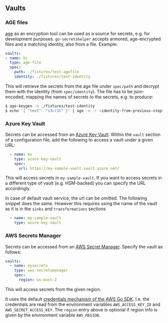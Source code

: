 ## Vaults

### AGE files

[age](https://github.com/FiloSottile/age) as an encryption tool can be used as a source for
secrets, e.g. for development purposes. `go-secretshelper` accepts armored, age-encrypted files 
and a matching identity, also from a file. Example:

```yaml
vaults:
- name: kv
  type: age-file
  spec:
    path: ./fixtures/test-agefile
    identity: ./fixtures/test-identity
```

This will retrieve the secrets from the age file under `spec/path` and decrypt them with the identity (from `spec/identity`).
The file has to be json-encoded, mapping the names of secrets to the secrets, e.g. to produce:

```bash
$ age-keygen -o ./fixtures/test-identity
$ echo '{ "test": "s3cr3t" }' | age -e -r <identity-from-previous-step> -a
```

### Azure Key Vault

Secrets can be accessed from an [Azure Key Vault](https://azure.microsoft.com/de-de/services/key-vault/).
Within the `vault` section of a configuration file, add the following to access a vault under
a given URL:

```yaml
  - name: kv
    type: azure-key-vault
    spec:
      url: https://my-sample-vault.vault.azure.net/
```

This will access secrets in `my-sample-vault`. If you want to access secrets in a different
type of vault (e.g. HSM-backed) you can specify the URL accordingly.

In case of default vault service, the url can be omitted. The following snippet does the same.
However this requires using the name of the vault as it is in the `sinks` and `transformations` sections

```yaml
  - name: my-sample-vault
    type: azure-key-vault
```

### AWS Secrets Manager

Secrets can be accessed from an [AWS Secret Manager](https://aws.amazon.com/secrets-manager/?nc1=h_ls).
Specify the vault as follows:

```yaml
vaults:
  - name: mysecrets
    type: aws-secretsmanager
    spec:
      region: us-east-2
```

This will access secrets from the given region.

It uses the default [credentials mechanism of the AWS Go SDK](https://docs.aws.amazon.com/sdk-for-go/v1/developer-guide/configuring-sdk.html).
I.e. the credentials are read from the environment variables `AWS_ACCESS_KEY_ID` and `AWS_SECRET_ACCESS_KEY`.
The `region` entry above is optional if region info is given by the environment variable `AWS_REGION`.
